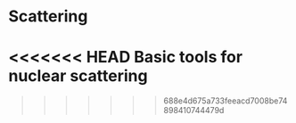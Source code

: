 # Scattering
<<<<<<< HEAD
Basic tools for nuclear scattering
=======
>>>>>>> 688e4d675a733feeacd7008be74898410744479d
